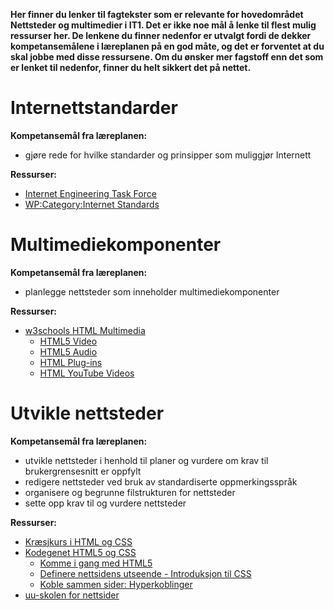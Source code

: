 **Her finner du lenker til fagtekster som er relevante for hovedområdet Nettsteder og multimedier i IT1. Det er ikke noe mål å lenke til flest mulig ressurser her. De lenkene du finner nedenfor er utvalgt fordi de dekker kompetansemålene i læreplanen på en god måte, og det er forventet at du skal jobbe med disse ressursene. Om du ønsker mer fagstoff enn det som er lenket til nedenfor, finner du helt sikkert det på nettet.**

Internettstandarder
===================
**Kompetansemål fra læreplanen:**
* gjøre rede for hvilke standarder og prinsipper som muliggjør Internett

**Ressurser:**
* [Internet Engineering Task Force](https://no.wikipedia.org/wiki/Internet_Engineering_Task_Force)
* [WP:Category:Internet Standards](https://en.wikipedia.org/wiki/Category:Internet_Standards)


Multimediekomponenter
=====================
**Kompetansemål fra læreplanen:**
* planlegge nettsteder som inneholder multimediekomponenter

**Ressurser:**
* [w3schools HTML Multimedia](http://www.w3schools.com/html/html_media.asp)
  * [HTML5 Video](http://www.w3schools.com/html/html5_video.asp)
  * [HTML5 Audio](http://www.w3schools.com/html/html5_audio.asp)
  * [HTML Plug-ins](http://www.w3schools.com/html/html_object.asp)
  * [HTML YouTube Videos](http://www.w3schools.com/html/html_youtube.asp)


Utvikle nettsteder
==================
**Kompetansemål fra læreplanen:**
* utvikle nettsteder i henhold til planer og vurdere om krav til brukergrensesnitt er oppfylt
* redigere nettsteder ved bruk av standardiserte oppmerkingsspråk
* organisere og begrunne filstrukturen for nettsteder
* sette opp krav til og vurdere nettsteder

**Ressurser:**
* [Kræsjkurs i HTML og CSS](https://github.com/bitjungle/IT1/tree/master/Kr%C3%A6sjkurs/03%20-%20Kr%C3%A6sjkurs%20i%20HTML%20og%20CSS)
* [Kodegenet HTML5 og CSS](https://kodegenet.no/track/html5)
  * [Komme i gang med HTML5](https://kodegenet.no/track/html5/courses/html5/chapter/html5_ch1)
  * [Definere nettsidens utseende - Introduksjon til CSS](https://kodegenet.no/track/html5/courses/html5/chapter/html5_ch2)
  * [Koble sammen sider: Hyperkoblinger](https://kodegenet.no/track/html5/courses/html5/chapter/html5_ch3)
* [uu-skolen for nettsider](http://uu.difi.no/veiledning/nettsider/uu-skolen)


